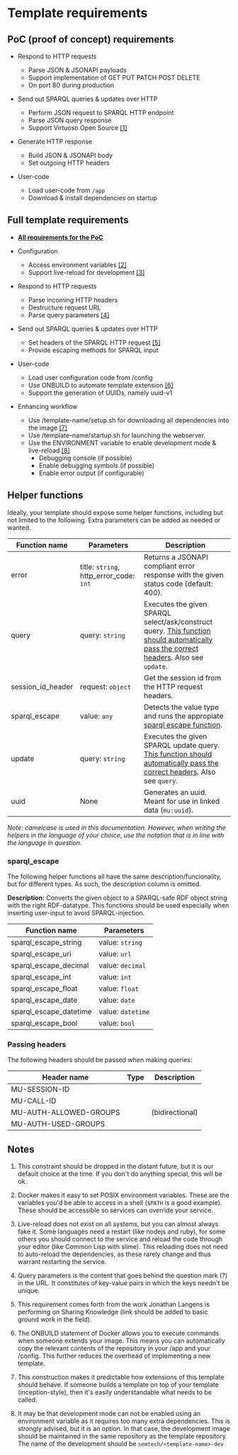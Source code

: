 # Template requirements

## PoC (proof of concept) requirements
-   Respond to HTTP requests
    -   Parse JSON & JSONAPI payloads
    -   Support implementation of GET PUT PATCH POST DELETE
    -   On port 80 during production

-   Send out SPARQL queries & updates over HTTP
    -   Perform JSON request to SPARQL HTTP endpoint
    -   Parse JSON query response
    -   Support Virtuoso Open Source [[1]](#1)

-   Generate HTTP response
    -   Build JSON & JSONAPI body
    -   Set outgoing HTTP headers

-   User-code
    -   Load user-code from `/app`
    -   Download & install dependencies on startup

## Full template requirements

-   [**All requirements for the PoC**](#poc-proof-of-concept-requirements)

-   Configuration
    -   Access environment variables [[2]](#notes)
    -   Support live-reload for development [[3]](#notes)

-   Respond to HTTP requests
    -   Parse incoming HTTP headers
    -   Destructure request URL
    -   Parse query parameters [[4]](#notes)

-   Send out SPARQL queries & updates over HTTP
    -   Set headers of the SPARQL HTTP request [[5]](#notes)
    -   Provide escaping methods for SPARQL input

-   User-code
    -   Load user configuration code from /config
    -   Use ONBUILD to automate template extension [[6]](#notes)
    -   Support the generation of UUIDs, namely uuid-v1

-   Enhancing workflow
    -   Use /template-name/setup.sh for downloading all dependencies 
        into the image [[7]](#notes)
    -   Use /template-name/startup.sh for launching the webserver.
    -   Use the ENVIRONMENT variable to enable development mode &
        live-reload [[8]](#notes)
        -   Debugging console (if possible)
        -   Enable debugging symbols (if possible)
        -   Enable error output (if configurable)

## Helper functions
Ideally, your template should expose some helper functions, including
but not limited to the following. Extra parameters can be added as 
needed or wanted.


| Function name      | Parameters            | Description |
| ------------------ | --------------------- | ----------- |
| error              | title: `string`, http_error_code: `int` | Returns a JSONAPI compliant error response with the given status code (default: 400). |
| query              | query: `string`       | Executes the given SPARQL select/ask/construct query. [This function should automatically pass the correct headers](#passing-headers).  Also see `update`. |
| session_id_header  | request: `object`     | Get the session id from the HTTP request headers. |
| sparql_escape      | value: `any`          | Detects the value type and runs the appropiate [sparql escape function](#sparql_escape). |
| update             | query: `string`       | Executes the given SPARQL update query. [This function should automatically pass the correct headers](#passing-headers). Also see `query`. |
| uuid               | None                  | Generates an uuid. Meant for use in linked data (`mu:uuid`). | 

*Note: camelcase is used in this documentation. However, when writing the helpers in the language of your choice, use the notation that is in line with the language in question.*

### sparql_escape
The following helper functions all have the same description/funcionality, but for different types. As such, the description column is omitted.

**Description:** Converts the given object to a SPARQL-safe RDF object string with the right RDF-datatype.
This functions should be used especially when inserting user-input to avoid SPARQL-injection.

| Function name          | Parameters        |
| ---------------------- | ----------------- |
| sparql_escape_string   | value: `string`   |
| sparql_escape_uri      | value: `url`      |
| sparql_escape_decimal  | value: `decimal`  |
| sparql_escape_int      | value: `int`      |
| sparql_escape_float    | value: `float`    |
| sparql_escape_date     | value: `date`     |
| sparql_escape_datetime | value: `datetime` |
| sparql_escape_bool     | value: `bool`     |

### Passing headers
The following headers should be passed when making queries:

| Header name            | Type     | Description             |
| ---------------------- | -------- | ----------------------- |
| MU-SESSION-ID          |          |                         |
| MU-CALL-ID             |          |                         |
| MU-AUTH-ALLOWED-GROUPS |          | (bidirectional)         |
| MU-AUTH-USED-GROUPS    |          |                         |


## Notes

1.  This constraint should be dropped in the distant future, but it is
    our default choice at the time. If you don\'t do anything special,
    this will be ok.

2.  Docker makes it easy to set POSIX environment variables. These are
    the variables you\'d be able to access in a shell (`$PATH` is a
    good example). These should be accessible so services can override
    your service.

3.  Live-reload does not exist on all systems, but you can almost always
    fake it. Some languages need a restart (like nodejs and ruby), for
    some others you should connect to the service and reload the code
    through your editor (like Common Lisp with slime). This reloading
    does not need to auto-reload the dependencies, as these rarely
    change and thus warrant restarting the service.

4.  Query parameters is the content that goes behind the question mark
    (?) in the URL. It constitutes of key-value pairs in which the
    keys needn\'t be unique.

5.  This requirement comes forth from the work Jonathan Langens is
    performing on Sharing Knowledge (link should be added to basic
    ground work in the field).

6.  The ONBUILD statement of Docker allows you to execute commands when
    someone extends your image. This means you can automatically copy
    the relevant contents of the repository in your /app and your
    /config. This further reduces the overhead of implementing a new
    template.

7.  This construction makes it predictable how extensions of this
    template should behave. If someone builds a template on top of
    your template (inception-style), then it\'s easily understandable
    what needs to be called.

8.  It may be that development mode can not be enabled using an
    environment variable as it requires too many extra dependencies.
    This is strongly advised, but it is an option. In that case, the
    development image should be maintained in the same repository as
    the template repository. The name of the development should be
    `semtech/<template-name>-dev`
